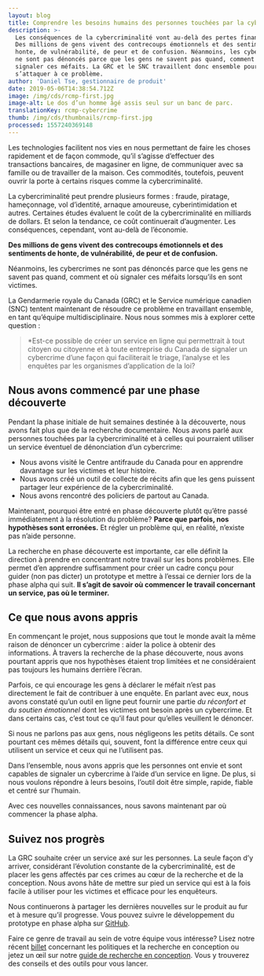 ```yaml
---
layout: blog
title: Comprendre les besoins humains des personnes touchées par la cybercriminalité
description: >-
  Les conséquences de la cybercriminalité vont au-delà des pertes financières.
  Des millions de gens vivent des contrecoups émotionnels et des sentiments de
  honte, de vulnérabilité, de peur et de confusion. Néanmoins, les cybercrimes
  ne sont pas dénoncés parce que les gens ne savent pas quand, comment et où
  signaler ces méfaits. La GRC et le SNC travaillent donc ensemble pour
  s’attaquer à ce problème.
author: 'Daniel Tse, gestionnaire de produit'
date: 2019-05-06T14:38:54.712Z
image: /img/cds/rcmp-first.jpg
image-alt: Le dos d’un homme âgé assis seul sur un banc de parc.
translationKey: rcmp-cybercrime
thumb: /img/cds/thumbnails/rcmp-first.jpg
processed: 1557240369148
---
```

Les technologies facilitent nos vies en nous permettant de faire les choses rapidement et de façon commode, qu’il s’agisse d’effectuer des transactions bancaires, de magasiner en ligne, de communiquer avec sa famille ou de travailler de la maison. Ces commodités, toutefois, peuvent ouvrir la porte à certains risques comme la cybercriminalité.

La cybercriminalité peut prendre plusieurs formes : fraude, piratage, hameçonnage, vol d’identité, arnaque amoureuse, cyberintimidation et autres. Certaines études évaluent le coût de la cybercriminalité en milliards de dollars. Et selon la tendance, ce coût continuerait d’augmenter. Les conséquences, cependant, vont au-delà de l’économie.

**Des millions de gens vivent des contrecoups émotionnels et des sentiments de honte, de vulnérabilité, de peur et de confusion.** 

Néanmoins, les cybercrimes ne sont pas dénoncés parce que les gens ne savent pas quand, comment et où signaler ces méfaits lorsqu’ils en sont victimes.

La Gendarmerie royale du Canada (GRC) et le Service numérique canadien (SNC) tentent maintenant de résoudre ce problème en travaillant ensemble, en tant qu’équipe multidisciplinaire. Nous nous sommes mis à explorer cette question :

> \*Est-ce possible de créer un service en ligne qui permettrait à tout citoyen ou citoyenne et à toute entreprise du Canada de signaler un cybercrime d’une façon qui faciliterait le triage, l’analyse et les enquêtes par les organismes d’application de la loi?

## Nous avons commencé par une phase découverte

Pendant la phase initiale de huit semaines destinée à la découverte, nous avons fait plus que de la recherche documentaire. Nous avons parlé aux personnes touchées par la cybercriminalité et à celles qui pourraient utiliser un service éventuel de dénonciation d’un cybercrime: 

* Nous avons visité le Centre antifraude du Canada pour en apprendre davantage sur les victimes et leur histoire.
* Nous avons créé un outil de collecte de récits afin que les gens puissent partager leur expérience de la cybercriminalité.
* Nous avons rencontré des policiers de partout au Canada.

Maintenant, pourquoi être entré en phase découverte plutôt qu’être passé immédiatement à la résolution du problème? **Parce que parfois, nos hypothèses sont erronées.** Et régler un problème qui, en réalité, n’existe pas n’aide personne.

La recherche en phase découverte est importante, car elle définit la direction à prendre en concentrant notre travail sur les bons problèmes. Elle permet d’en apprendre suffisamment pour créer un cadre conçu pour guider (non pas dicter) un prototype et mettre à l’essai ce dernier lors de la phase alpha qui suit. **Il s’agit de savoir où commencer le travail concernant un service, pas où le terminer.**

## Ce que nous avons appris

En commençant le projet, nous supposions que tout le monde avait la même raison de dénoncer un cybercrime : aider la police à obtenir des informations. À travers la recherche de la phase découverte, nous avons pourtant appris que nos hypothèses étaient trop limitées et ne considéraient pas toujours les humains derrière l’écran.

Parfois, ce qui encourage les gens à déclarer le méfait n’est pas directement le fait de contribuer à une enquête. En parlant avec eux, nous avons constaté qu’un outil en ligne peut fournir une partie _du réconfort et du soutien émotionnel_ dont les victimes ont besoin après un cybercrime. Et dans certains cas, c’est tout ce qu’il faut pour qu’elles veuillent le dénoncer.

Si nous ne parlons pas aux gens, nous négligeons les petits détails. Ce sont pourtant ces mêmes détails qui, souvent, font la différence entre ceux qui utilisent un service et ceux qui ne l’utilisent pas.

Dans l’ensemble, nous avons appris que les personnes ont envie et sont capables de signaler un cybercrime à l’aide d’un service en ligne. De plus, si nous voulons répondre à leurs besoins, l’outil doit être simple, rapide, fiable et centré sur l’humain.

Avec ces nouvelles connaissances, nous savons maintenant par où commencer la phase alpha.

## Suivez nos progrès

La GRC souhaite créer un service axé sur les personnes. La seule façon d’y arriver, considérant l’évolution constante de la cybercriminalité, est de placer les gens affectés par ces crimes au cœur de la recherche et de la conception. Nous avons hâte de mettre sur pied un service qui est à la fois facile à utiliser pour les victimes et efficace pour les enquêteurs.

Nous continuerons à partager les dernières nouvelles sur le produit au fur et à mesure qu’il progresse. Vous pouvez suivre le développement du prototype en phase alpha sur [GitHub](https://github.com/cds-snc/report-a-cybercrime).

Faire ce genre de travail au sein de votre équipe vous intéresse? Lisez notre récent [billet](https://numerique.canada.ca/2019/02/27/laccord-parfait-quand-les-politiques-renforcent-la-recherche-en-conception/) concernant les politiques et la recherche en conception ou jetez un œil sur notre [guide de recherche en conception](https://cds-snc.github.io/design-research-handbook/accueil/). Vous y trouverez des conseils et des outils pour vous lancer.

